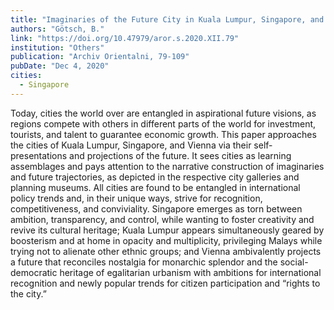 ```yaml
---
title: "Imaginaries of the Future City in Kuala Lumpur, Singapore, and Vienna: Pathways to Recognition, Competitiveness, and Conviviality"
authors: "Götsch, B."
link: "https://doi.org/10.47979/aror.s.2020.XII.79"
institution: "Others"
publication: "Archiv Orientalni, 79-109"
pubDate: "Dec 4, 2020"
cities:
  - Singapore
---
```


Today, cities the world over are entangled in aspirational future visions, as regions compete with others in different parts of the world for investment, tourists, and talent to guarantee economic growth. This paper approaches the cities of Kuala Lumpur, Singapore, and Vienna via their self-presentations and projections of the future. It sees cities as learning assemblages and pays attention to the narrative construction of imaginaries and future trajectories, as depicted in the respective city galleries and planning museums. All cities are found to be entangled in international policy trends and, in their unique ways, strive for recognition, competitiveness, and conviviality. Singapore emerges as torn between ambition, transparency, and control, while wanting to foster creativity and revive its cultural heritage; Kuala Lumpur appears simultaneously geared by boosterism and at home in opacity and multiplicity, privileging Malays while trying not to alienate other ethnic groups; and Vienna ambivalently projects a future that reconciles nostalgia for monarchic splendor and the social-democratic heritage of egalitarian urbanism with ambitions for international recognition and newly popular trends for citizen participation and “rights to the city.”
